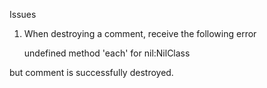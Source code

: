 Issues

1. When destroying a comment, receive the following error

      undefined method 'each' for nil:NilClass

but comment is successfully destroyed.

